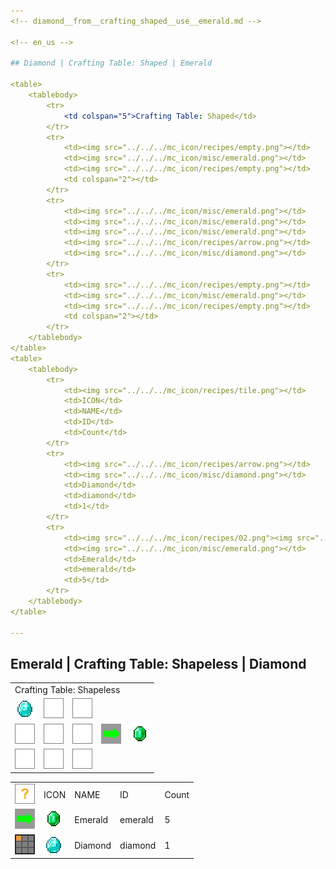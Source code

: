```yaml
---
<!-- diamond__from__crafting_shaped__use__emerald.md -->

<!-- en_us -->

## Diamond | Crafting Table: Shaped | Emerald

<table>
	<tablebody>
		<tr>
			<td colspan="5">Crafting Table: Shaped</td>
		</tr>
		<tr>
			<td><img src="../../../mc_icon/recipes/empty.png"></td>
			<td><img src="../../../mc_icon/misc/emerald.png"></td>
			<td><img src="../../../mc_icon/recipes/empty.png"></td>
			<td colspan="2"></td>
		</tr>
		<tr>
			<td><img src="../../../mc_icon/misc/emerald.png"></td>
			<td><img src="../../../mc_icon/misc/emerald.png"></td>
			<td><img src="../../../mc_icon/misc/emerald.png"></td>
			<td><img src="../../../mc_icon/recipes/arrow.png"></td>
			<td><img src="../../../mc_icon/misc/diamond.png"></td>
		</tr>
		<tr>
			<td><img src="../../../mc_icon/recipes/empty.png"></td>
			<td><img src="../../../mc_icon/misc/emerald.png"></td>
			<td><img src="../../../mc_icon/recipes/empty.png"></td>
			<td colspan="2"></td>
		</tr>
	</tablebody>
</table>
<table>
	<tablebody>
		<tr>
			<td><img src="../../../mc_icon/recipes/tile.png"></td>
			<td>ICON</td>
			<td>NAME</td>
			<td>ID</td>
			<td>Count</td>
		</tr>
		<tr>
			<td><img src="../../../mc_icon/recipes/arrow.png"></td>
			<td><img src="../../../mc_icon/misc/diamond.png"></td>
			<td>Diamond</td>
			<td>diamond</td>
			<td>1</td>
		</tr>
		<tr>
			<td><img src="../../../mc_icon/recipes/02.png"><img src="../../../mc_icon/recipes/04.png"><img src="../../../mc_icon/recipes/05.png"><img src="../../../mc_icon/recipes/06.png"><img src="../../../mc_icon/recipes/08.png"></td>
			<td><img src="../../../mc_icon/misc/emerald.png"></td>
			<td>Emerald</td>
			<td>emerald</td>
			<td>5</td>
		</tr>
	</tablebody>
</table>

---
```

<!-- emerald__from__crafting_shapeless__use__diamond.md -->

<!-- en_us -->

## Emerald | Crafting Table: Shapeless | Diamond

<table>
	<tablebody>
		<tr>
			<td colspan="5">Crafting Table: Shapeless</td>
		</tr>
		<tr>
			<td><img src="../../../mc_icon/misc/diamond.png"></td>
			<td><img src="../../../mc_icon/recipes/empty.png"></td>
			<td><img src="../../../mc_icon/recipes/empty.png"></td>
			<td colspan="2"></td>
		</tr>
		<tr>
			<td><img src="../../../mc_icon/recipes/empty.png"></td>
			<td><img src="../../../mc_icon/recipes/empty.png"></td>
			<td><img src="../../../mc_icon/recipes/empty.png"></td>
			<td><img src="../../../mc_icon/recipes/arrow.png"></td>
			<td><img src="../../../mc_icon/misc/emerald.png"></td>
		</tr>
		<tr>
			<td><img src="../../../mc_icon/recipes/empty.png"></td>
			<td><img src="../../../mc_icon/recipes/empty.png"></td>
			<td><img src="../../../mc_icon/recipes/empty.png"></td>
			<td colspan="2"></td>
		</tr>
	</tablebody>
</table>
<table>
	<tablebody>
		<tr>
			<td><img src="../../../mc_icon/recipes/tile.png"></td>
			<td>ICON</td>
			<td>NAME</td>
			<td>ID</td>
			<td>Count</td>
		</tr>
		<tr>
			<td><img src="../../../mc_icon/recipes/arrow.png"></td>
			<td><img src="../../../mc_icon/misc/emerald.png"></td>
			<td>Emerald</td>
			<td>emerald</td>
			<td>5</td>
		</tr>
		<tr>
			<td><img src="../../../mc_icon/recipes/01.png"></td>
			<td><img src="../../../mc_icon/misc/diamond.png"></td>
			<td>Diamond</td>
			<td>diamond</td>
			<td>1</td>
		</tr>
	</tablebody>
</table>

